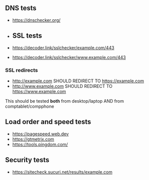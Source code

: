 ## DNS tests

* https://dnschecker.org/

* ## SSL tests

* https://decoder.link/sslchecker/example.com/443
* https://decoder.link/sslchecker/www.example.com/443

### SSL redirects

* http://example.com SHOULD REDIRECT TO https://example.com
* http://www.example.com SHOULD REDIRECT TO https://www.example.com

This should be tested **both** from desktop/laptop AND from comptablet/compphone

## Load order and speed tests

* https://pagespeed.web.dev
* https://gtmetrix.com
* https://tools.pingdom.com/

## Security tests

* https://sitecheck.sucuri.net/results/example.com
